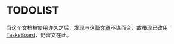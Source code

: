 # TODOLIST

当这个文档被使用许久之后，发现与[这篇文章](https://imageslr.com/2021/efficiency-01.html)不谋而合，故虽现已改用[TasksBoard](https://tasksboard.com/)，仍留文在此。


